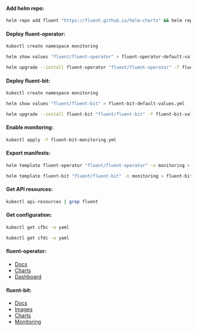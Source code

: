 #### Add helm repo:
```bash
helm repo add fluent "https://fluent.github.io/helm-charts" && helm repo update
```

#### Deploy fluent-operator:
```bash
kubectl create namespace monitoring
```
```bash
helm show values "fluent/fluent-operator" > fluent-operator-default-values.yml
```
```bash
helm upgrade --install fluent-operator "fluent/fluent-operator" -f fluent-operator-values.yml -n monitoring
```

#### Deploy fluent-bit:
```bash
kubectl create namespace monitoring
```
```bash
helm show values "fluent/fluent-bit" > fluent-bit-default-values.yml
```
```bash
helm upgrade --install fluent-bit "fluent/fluent-bit" -f fluent-bit-values.yml -n monitoring
```

#### Enable monitoring:
```bash
kubectl apply -f fluent-bit-monitoring.yml
```

#### Export manifests:
```bash
helm template fluent-operator "fluent/fluent-operator" -n monitoring > fluent-operator-manifests.yml
```
```bash
helm template fluent-bit "fluent/fluent-bit" -n monitoring > fluent-bit-manifests.yml
```

#### Get API resources:
```bash
kubectl api-resources | grep fluent
```

#### Get configuration:
```bash
kubectl get cfbc -o yaml
```
```bash
kubectl get cfdc -o yaml
```

#### fluent-operator:
- [Docs](https://github.com/fluent/fluent-operator/blob/master/README.md)
- [Charts](https://github.com/fluent/helm-charts/tree/main/charts/fluent-operator)
- [Dashboard](https://grafana.com/grafana/dashboards/7752-logging-dashboard/)

#### fluent-bit:
- [Docs](https://docs.fluentbit.io/manual)
- [Images](https://hub.docker.com/r/fluent/fluent-bit/tags)
- [Charts](https://github.com/fluent/helm-charts/tree/main/charts/fluent-bit)
- [Monitoring](https://docs.fluentbit.io/manual/administration/monitoring)
